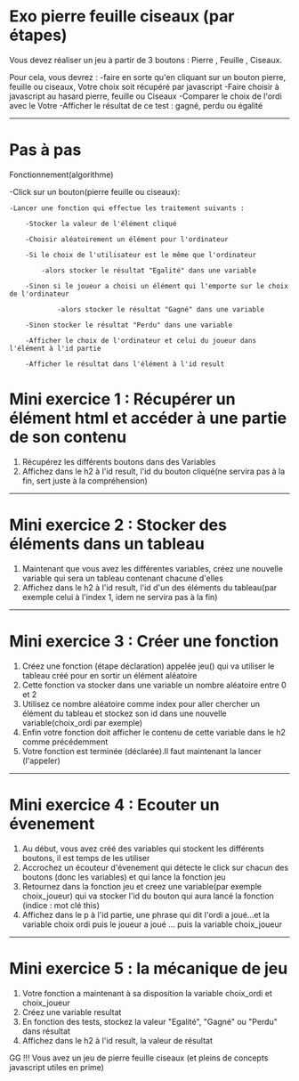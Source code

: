 # Exo pierre feuille ciseaux (par étapes)

Vous devez réaliser un jeu à partir de 3 boutons : Pierre , Feuille , Ciseaux.

Pour cela, vous devrez :
    -faire en sorte qu'en cliquant sur un bouton pierre, feuille ou ciseaux, Votre choix soit récupéré par javascript
    -Faire choisir à javascript au hasard pierre, feuille ou Ciseaux
    -Comparer le choix de l'ordi avec le Votre
    -Afficher le résultat de ce test : gagné, perdu ou égalité

****************************************************************
# Pas à pas

Fonctionnement(algorithme)


-Click sur un bouton(pierre feuille ou ciseaux):

    -Lancer une fonction qui effectue les traitement suivants :

        -Stocker la valeur de l'élément cliqué

        -Choisir aléatoirement un élément pour l'ordinateur

        -Si le choix de l'utilisateur est le même que l'ordinateur

            -alors stocker le résultat "Egalité" dans une variable

        -Sinon si le joueur a choisi un élément qui l'emporte sur le choix de l'ordinateur

                -alors stocker le résultat "Gagné" dans une variable

        -Sinon stocker le résultat "Perdu" dans une variable

        -Afficher le choix de l'ordinateur et celui du joueur dans l'élément à l'id partie

        -Afficher le résultat dans l'élément à l'id result


# Mini exercice 1 : Récupérer un élément html et accéder à une partie de son contenu

1. Récupérez les différents boutons dans des Variables
2. Affichez dans le h2 à l'id result, l'id du bouton cliqué(ne servira pas à la fin, sert juste à la compréhension)
--------------------------------
# Mini exercice 2 : Stocker des éléments dans un tableau

1. Maintenant que vous avez les différentes variables, créez une nouvelle variable qui sera un tableau contenant chacune d'elles
2. Affichez dans le h2 à l'id result, l'id d'un des éléments du tableau(par exemple celui à l'index 1, idem ne servira pas à la fin)
--------------------------------
# Mini exercice 3 : Créer une fonction

1. Créez une fonction (étape déclaration) appelée jeu() qui va utiliser le tableau créé pour en sortir un élément aléatoire
2. Cette fonction va stocker dans une variable un nombre aléatoire entre 0 et 2
3. Utilisez ce nombre aléatoire comme index pour aller chercher un élément du tableau et stockez son id dans une nouvelle variable(choix_ordi par exemple)
4. Enfin votre fonction doit afficher le contenu de cette variable dans le h2 comme précédemment
5. Votre fonction est terminée (déclarée).Il faut maintenant la lancer (l'appeler)
--------------------------------
# Mini exercice 4 : Ecouter un évenement

1. Au début, vous avez créé des variables qui stockent les différents boutons, il est temps de les utiliser
2. Accrochez un écouteur d'évenement qui détecte le click sur chacun des boutons (donc les variables) et qui lance la fonction jeu
3. Retournez dans la fonction jeu et creez une variable(par exemple choix_joueur) qui va stocker l'id du bouton qui aura lancé la fonction (indice : mot clé this)
4. Affichez dans le p à l'id partie, une phrase qui dit l'ordi a joué...et la variable choix ordi puis le joueur a joué ... puis la variable choix_joueur

--------------------------------
# Mini exercice 5 : la mécanique de jeu

1. Votre fonction a maintenant à sa disposition la variable choix_ordi et choix_joueur
2. Créez une variable resultat
3. En fonction des tests, stockez la valeur "Egalité", "Gagné" ou "Perdu" dans résultat
4. Affichez dans le h2 à l'id result, la valeur de résultat

GG !!! Vous avez un jeu de pierre feuille ciseaux (et pleins de concepts javascript utiles en prime)
